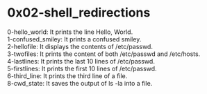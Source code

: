 # 0x02-shell_redirections
0-hello_world: It prints the line Hello, World.  
1-confused_smiley: It prints a confused smiley.  
2-hellofile: It displays the contents of /etc/passwd.  
3-twofiles: It prints the content of both /etc/passwd and /etc/hosts.  
4-lastlines: It prints the last 10 lines of /etc/passwd.  
5-firstlines: It prints the first 10 lines of /etc/passwd.  
6-third_line: It prints the third line of a file.  
8-cwd_state: It saves the output of ls -la into a file.  
